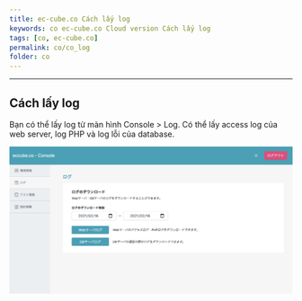 ```yaml
---
title: ec-cube.co Cách lấy log
keywords: co ec-cube.co Cloud version Cách lấy log
tags: [co, ec-cube.co]
permalink: co/co_log
folder: co
---
```


---

## Cách lấy log

Bạn có thể lấy log từ màn hình Console > Log.
Có thể lấy access log của web server, log PHP và log lỗi của database.

![co_log](/images/co/co_log.png)
